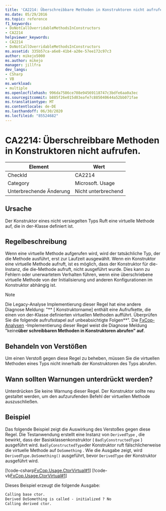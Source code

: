 ```yaml
---
title: 'CA2214: Überschreibbare Methoden in Konstruktoren nicht aufrufen.'
ms.date: 05/29/2016
ms.topic: reference
f1_keywords:
- DoNotCallOverridableMethodsInConstructors
- CA2214
helpviewer_keywords:
- CA2214
- DoNotCallOverridableMethodsInConstructors
ms.assetid: 335b57ca-a6e8-41b4-a20e-57ee172c97c3
author: mikejo5000
ms.author: mikejo
manager: jillfra
dev_langs:
- CSharp
- VB
ms.workload:
- multiple
ms.openlocfilehash: 996da7586ce708e94569118747c3bdfe6aa0a3ec
ms.sourcegitcommit: b885f26e015d03eafe7c885040644a52bb071fae
ms.translationtype: MT
ms.contentlocale: de-DE
ms.lasthandoff: 06/30/2020
ms.locfileid: "85524682"
---
```

# <a name="ca2214-do-not-call-overridable-methods-in-constructors"></a>CA2214: Überschreibbare Methoden in Konstruktoren nicht aufrufen.

|Element|Wert|
|-|-|
|CheckId|CA2214|
|Category|Microsoft. Usage|
|Unterbrechende Änderung|Nicht unterbrechend|

## <a name="cause"></a>Ursache

Der Konstruktor eines nicht versiegelten Typs Ruft eine virtuelle Methode auf, die in der-Klasse definiert ist.

## <a name="rule-description"></a>Regelbeschreibung

Wenn eine virtuelle Methode aufgerufen wird, wird der tatsächliche Typ, der die Methode ausführt, erst zur Laufzeit ausgewählt. Wenn ein Konstruktor eine virtuelle Methode aufruft, ist es möglich, dass der Konstruktor für die-Instanz, die die-Methode aufruft, nicht ausgeführt wurde. Dies kann zu Fehlern oder unerwartetem Verhalten führen, wenn eine überschriebene virtuelle Methode von der Initialisierung und anderen Konfigurationen im Konstruktor abhängig ist.

> [!NOTE]
> Die Legacy-Analyse Implementierung dieser Regel hat eine andere Diagnose Meldung: "** \[ Konstruktorname] enthält eine Aufrufkette, die einen von der-Klasse definierten virtuellen Methoden aufführt. Überprüfen Sie die folgende aufrufsstapel auf unbeabsichtigte Folgen**". Die [FxCop-Analysen](install-fxcop-analyzers.md) -Implementierung dieser Regel weist die Diagnose Meldung "keine**über schreibbaren Methoden in Konstruktoren abrufen" auf**.

## <a name="how-to-fix-violations"></a>Behandeln von Verstößen

Um einen Verstoß gegen diese Regel zu beheben, müssen Sie die virtuellen Methoden eines Typs nicht innerhalb der Konstruktoren des Typs abrufen.

## <a name="when-to-suppress-warnings"></a>Wann sollten Warnungen unterdrückt werden?

Unterdrücken Sie keine Warnung dieser Regel. Der Konstruktor sollte neu gestaltet werden, um den aufzurufenden Befehl der virtuellen Methode auszuschließen.

## <a name="example"></a>Beispiel

Das folgende Beispiel zeigt die Auswirkung des Verstoßes gegen diese Regel. Die Testanwendung erstellt eine Instanz von `DerivedType` , die bewirkt, dass der Basisklassenkonstruktor ( `BadlyConstructedType` ) ausgeführt wird. `BadlyConstructedType`der Konstruktor ruft fälschlicherweise die virtuelle Methode auf `DoSomething` . Wie die Ausgabe zeigt, wird `DerivedType.DoSomething()` ausgeführt, bevor `DerivedType` der Konstruktor ausgeführt wird.

[!code-csharp[FxCop.Usage.CtorVirtual#1](../code-quality/codesnippet/CSharp/ca2214-do-not-call-overridable-methods-in-constructors_1.cs)]
[!code-vb[FxCop.Usage.CtorVirtual#1](../code-quality/codesnippet/VisualBasic/ca2214-do-not-call-overridable-methods-in-constructors_1.vb)]

Dieses Beispiel erzeugt die folgende Ausgabe:

```txt
Calling base ctor.
Derived DoSomething is called - initialized ? No
Calling derived ctor.
```
